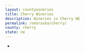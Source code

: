 ```yaml
---
layout: countywineries
title: Cherry Wineries
description: Wineries in Cherry NE
permalink: /nebraska/cherry/
county: cherry
state: ne
---
```

-
